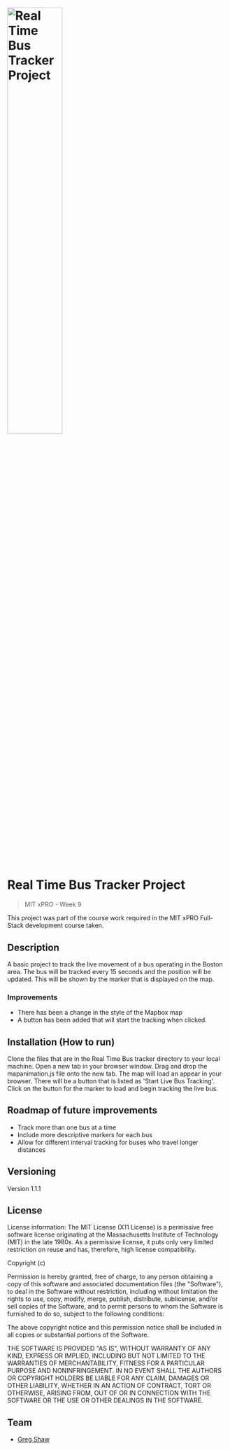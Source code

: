 <h1><img alt="Real Time Bus Tracker Project" width="50%"></h1>

# Real Time Bus Tracker Project
> MIT xPRO - Week 9

This project was part of the course work required in the MIT xPRO Full-Stack development course taken.

## Description

A basic project to track the live movement of a bus operating in the Boston area.
The bus will be tracked every 15 seconds and the position will be updated.
This will be shown by the marker that is displayed on the map.

### Improvements

* There has been a change in the style of the Mapbox map
* A button has been added that will start the tracking when clicked.

## Installation (How to run)

Clone the files that are in the Real Time Bus tracker directory to your local machine.
Open a new tab in your browser window.
Drag and drop the mapanimation.js file onto the new tab.
The map will load an appear in your browser.
There will be a button that is listed as 'Start Live Bus Tracking'.
Click on the button for the marker to load and begin tracking the live bus.

## Roadmap of future improvements

* Track more than one bus at a time
* Include more descriptive markers for each bus
* Allow for different interval tracking for buses who travel longer distances

## Versioning

Version 1.1.1

## License

License information: The MIT License (X11 License) is a permissive free software license originating at the Massachusetts Institute of Technology (MIT) in the late 1980s. As a permissive license, it puts only very limited restriction on reuse and has, therefore, high license compatibility.

Copyright (c)

Permission is hereby granted, free of charge, to any person obtaining a copy
of this software and associated documentation files (the "Software"), to deal
in the Software without restriction, including without limitation the rights
to use, copy, modify, merge, publish, distribute, sublicense, and/or sell
copies of the Software, and to permit persons to whom the Software is
furnished to do so, subject to the following conditions:

The above copyright notice and this permission notice shall be included in all
copies or substantial portions of the Software.

THE SOFTWARE IS PROVIDED "AS IS", WITHOUT WARRANTY OF ANY KIND, EXPRESS OR
IMPLIED, INCLUDING BUT NOT LIMITED TO THE WARRANTIES OF MERCHANTABILITY,
FITNESS FOR A PARTICULAR PURPOSE AND NONINFRINGEMENT. IN NO EVENT SHALL THE
AUTHORS OR COPYRIGHT HOLDERS BE LIABLE FOR ANY CLAIM, DAMAGES OR OTHER
LIABILITY, WHETHER IN AN ACTION OF CONTRACT, TORT OR OTHERWISE, ARISING FROM,
OUT OF OR IN CONNECTION WITH THE SOFTWARE OR THE USE OR OTHER DEALINGS IN THE
SOFTWARE.

## Team
* [Greg Shaw](https://github.com/greg4shaw)
